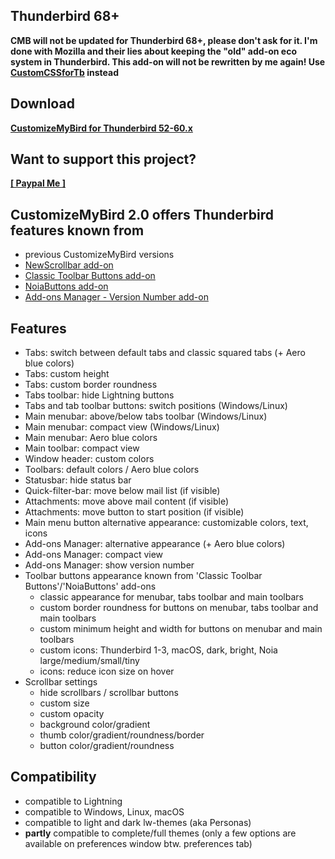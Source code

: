 ## Thunderbird 68+

**CMB will not be updated for Thunderbird 68+, please don't ask for it. I'm done with Mozilla and their lies about keeping the "old" add-on eco system in Thunderbird. This add-on will not be rewritten by me again! Use [CustomCSSforTb](https://github.com/Aris-t2/CustomCSSforTb) instead**  

## Download

**[CustomizeMyBird for Thunderbird 52-60.x](https://github.com/Aris-t2/CustomizeMyBird/releases)**  

## Want to support this project?

**[[ Paypal Me ]](https://www.paypal.me/tkpay)**  

## CustomizeMyBird 2.0 offers Thunderbird features known from
- previous CustomizeMyBird versions
- <a href=https://addons.thunderbird.net/addon/noiascrollbars/>NewScrollbar add-on</a> 
- <a href=https://addons.thunderbird.net/addon/cstbb/>Classic Toolbar Buttons add-on</a> 
- <a href=https://addons.thunderbird.net/addon/noiabuttons/>NoiaButtons add-on</a> 
- <a href=https://addons.thunderbird.net/addon/amversionnumber/>Add-ons Manager - Version Number add-on</a>

## Features
- Tabs: switch between default tabs and classic squared tabs (+ Aero blue colors)
- Tabs: custom height
- Tabs: custom border roundness
- Tabs toolbar: hide Lightning buttons
- Tabs and tab toolbar buttons: switch positions (Windows/Linux)
- Main menubar: above/below tabs toolbar (Windows/Linux)
- Main menubar: compact view (Windows/Linux)
- Main menubar: Aero blue colors
- Main toolbar: compact view
- Window header: custom colors
- Toolbars: default colors / Aero blue colors
- Statusbar: hide status bar
- Quick-filter-bar: move below mail list (if visible)
- Attachments: move above mail content (if visible)
- Attachments: move button to start position (if visible)
- Main menu button alternative appearance: customizable colors, text, icons
- Add-ons Manager: alternative appearance (+ Aero blue colors)
- Add-ons Manager: compact view
- Add-ons Manager: show version number
- Toolbar buttons appearance known from 'Classic Toolbar Buttons'/'NoiaButtons' add-ons
  - classic appearance for menubar, tabs toolbar and main toolbars
  - custom border roundness for buttons on menubar, tabs toolbar and main toolbars
  - custom minimum height and width for buttons on menubar and main toolbars
  - custom icons: Thunderbird 1-3, macOS, dark, bright, Noia large/medium/small/tiny
  - icons: reduce icon size on hover
- Scrollbar settings
  - hide scrollbars / scrollbar buttons
  - custom size
  - custom opacity
  - background color/gradient
  - thumb color/gradient/roundness/border
  - button color/gradient/roundness

## Compatibility
- compatible to Lightning
- compatible to Windows, Linux, macOS
- compatible to light and dark lw-themes (aka Personas)
- <b>partly</b> compatible to complete/full themes (only a few options are available on preferences window btw. preferences tab)

